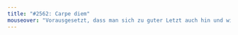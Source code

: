 ```yaml
---
title: "#2562: Carpe diem"
mouseover: "Vorausgesetzt, dass man sich zu guter Letzt auch hin und wieder niedersetzt."
---
```


